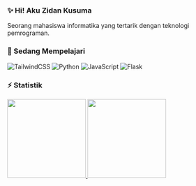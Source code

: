 ### ✨ Hi! Aku Zidan Kusuma
Seorang mahasiswa informatika yang tertarik dengan teknologi pemrograman.

### 🌱 Sedang Mempelajari
![TailwindCSS](https://img.shields.io/badge/tailwindcss-%2338B2AC.svg?style=for-the-badge&logo=tailwind-css&logoColor=white) ![Python](https://img.shields.io/badge/python-3670A0?style=for-the-badge&logo=python&logoColor=ffdd54) ![JavaScript](https://img.shields.io/badge/javascript-%23323330.svg?style=for-the-badge&logo=javascript&logoColor=%23F7DF1E) ![Flask](https://img.shields.io/badge/flask-%23000.svg?style=for-the-badge&logo=flask&logoColor=white)

### ⚡ Statistik  
<p align="left">
<a href="https://github.com/zidankusumafirdaus">
  <img height="180em" src="https://github-readme-stats.vercel.app/api?username=zidankusumafirdaus&theme=dark&hide_border=false&include_all_commits=true&count_private=false"/>
  <img height="180em" src="https://github-readme-stats.vercel.app/api/top-langs/?username=zidankusumafirdaus&theme=dark&hide_border=false&include_all_commits=true&count_private=false&layout=compact"/>
</a>
</p>
